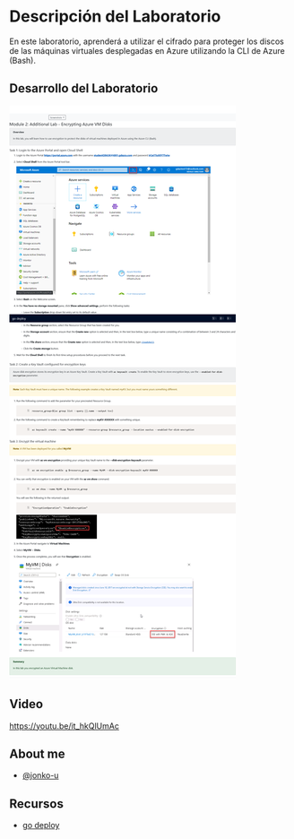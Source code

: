 # Descripción del Laboratorio
En este laboratorio, aprenderá a utilizar el cifrado para proteger los discos de las máquinas virtuales desplegadas en Azure utilizando la CLI de Azure (Bash).

## Desarrollo del Laboratorio
![Logo](/AZ-500%20Microsoft%20Azure%20Security%20Technologies/Lab%20106%20-%20Azure%20Disk%20Encryption%20-%20Additional%20Lab/screenshots/Lab106.png)

## Video
https://youtu.be/it_hkQlUmAc

## About me
- [@jonko-u](https://github.com/jonko-u)

## Recursos
- [go deploy](https://lms.godeploy.it/)


